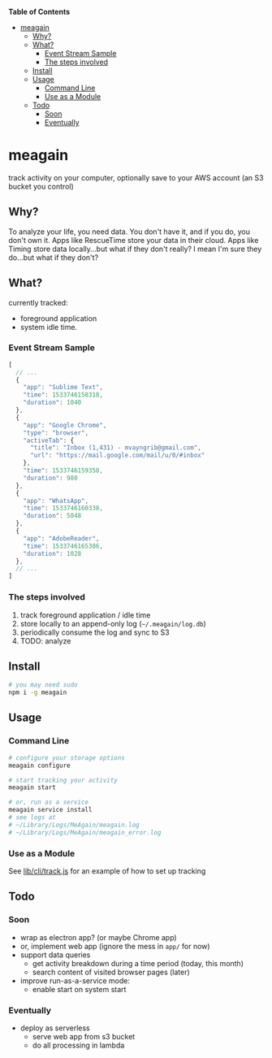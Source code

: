 <!-- START doctoc generated TOC please keep comment here to allow auto update -->
<!-- DON'T EDIT THIS SECTION, INSTEAD RE-RUN doctoc TO UPDATE -->
**Table of Contents**

- [meagain](#meagain)
  - [Why?](#why)
  - [What?](#what)
    - [Event Stream Sample](#event-stream-sample)
    - [The steps involved](#the-steps-involved)
  - [Install](#install)
  - [Usage](#usage)
    - [Command Line](#command-line)
    - [Use as a Module](#use-as-a-module)
  - [Todo](#todo)
    - [Soon](#soon)
    - [Eventually](#eventually)

<!-- END doctoc generated TOC please keep comment here to allow auto update -->

# meagain

track activity on your computer, optionally save to your AWS account (an S3 bucket you control)

## Why?

To analyze your life, you need data. You don't have it, and if you do, you don't own it. Apps like RescueTime store your data in their cloud. Apps like Timing store data locally...but what if they don't really? I mean I'm sure they do...but what if they don't?

## What?

currently tracked: 
  - foreground application 
  - system idle time. 

### Event Stream Sample

```js
[
  // ...
  {
    "app": "Sublime Text",
    "time": 1533746158318,
    "duration": 1040
  },
  {
    "app": "Google Chrome",
    "type": "browser",
    "activeTab": {
      "title": "Inbox (1,431) - mvayngrib@gmail.com",
      "url": "https://mail.google.com/mail/u/0/#inbox"
    },
    "time": 1533746159358,
    "duration": 980
  },
  {
    "app": "WhatsApp",
    "time": 1533746160338,
    "duration": 5048
  },
  {
    "app": "AdobeReader",
    "time": 1533746165386,
    "duration": 1028
  },
  // ...
]
```

### The steps involved

1. track foreground application / idle time
1. store locally to an append-only log (`~/.meagain/log.db`)
1. periodically consume the log and sync to S3
1. TODO: analyze

## Install

```sh
# you may need sudo
npm i -g meagain
```

## Usage

### Command Line

```sh
# configure your storage options
meagain configure

# start tracking your activity
meagain start

# or, run as a service
meagain service install
# see logs at
# ~/Library/Logs/MeAgain/meagain.log
# ~/Library/Logs/MeAgain/meagain_error.log
```

### Use as a Module

See [lib/cli/track.js](./lib/cli/track.js) for an example of how to set up tracking

## Todo

### Soon

- wrap as electron app? (or maybe Chrome app)
- or, implement web app (ignore the mess in `app/` for now)
- support data queries
  - get activity breakdown during a time period (today, this month)
  - search content of visited browser pages (later)
- improve run-as-a-service mode: 
  - enable start on system start

### Eventually

- deploy as serverless
  - serve web app from s3 bucket
  - do all processing in lambda
